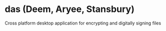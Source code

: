 # das (Deem, Aryee, Stansbury)
Cross platform desktop application for encrypting and digitally signing files

